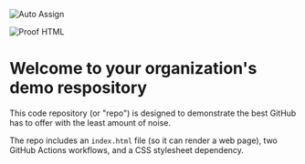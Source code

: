 ![Auto Assign](https://github.com/prowriting/demo-repository/actions/workflows/auto-assign.yml/badge.svg)

![Proof HTML](https://github.com/prowriting/demo-repository/actions/workflows/proof-html.yml/badge.svg)

# Welcome to your organization's demo respository
This code repository (or "repo") is designed to demonstrate the best GitHub has to offer with the least amount of noise.

The repo includes an `index.html` file (so it can render a web page), two GitHub Actions workflows, and a CSS stylesheet dependency.

